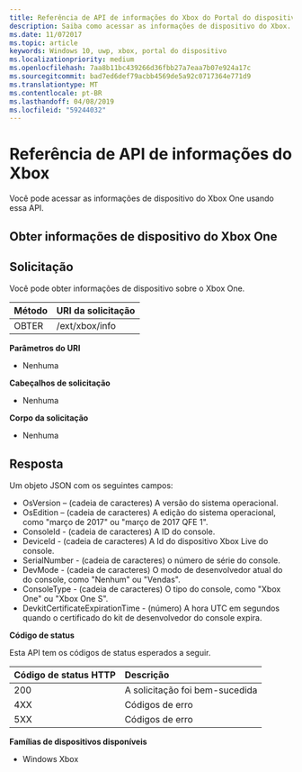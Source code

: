 ```yaml
---
title: Referência de API de informações do Xbox do Portal do dispositivo
description: Saiba como acessar as informações de dispositivo do Xbox.
ms.date: 11/072017
ms.topic: article
keywords: Windows 10, uwp, xbox, portal do dispositivo
ms.localizationpriority: medium
ms.openlocfilehash: 7aa8b11bc439266d36fbb27a7eaa7b07e924a17c
ms.sourcegitcommit: bad7ed6def79acbb4569de5a92c0717364e771d9
ms.translationtype: MT
ms.contentlocale: pt-BR
ms.lasthandoff: 04/08/2019
ms.locfileid: "59244032"
---
```

# <a name="xbox-info-api-reference"></a>Referência de API de informações do Xbox   
Você pode acessar as informações de dispositivo do Xbox One usando essa API.

## <a name="get-xbox-one-device-information"></a>Obter informações de dispositivo do Xbox One

## <a name="request"></a>Solicitação

Você pode obter informações de dispositivo sobre o Xbox One.

Método      | URI da solicitação
:------     | :-----
OBTER | /ext/xbox/info

**Parâmetros do URI**

- Nenhuma

**Cabeçalhos de solicitação**

- Nenhuma

**Corpo da solicitação**

- Nenhuma

## <a name="response"></a>Resposta
Um objeto JSON com os seguintes campos:

* OsVersion – (cadeia de caracteres) A versão do sistema operacional.
* OsEdition – (cadeia de caracteres) A edição do sistema operacional, como "março de 2017" ou "março de 2017 QFE 1".
* ConsoleId - (cadeia de caracteres) A ID do console.
* DeviceId - (cadeia de caracteres) A Id do dispositivo Xbox Live do console.
* SerialNumber - (cadeia de caracteres) o número de série do console.
* DevMode - (cadeia de caracteres) O modo de desenvolvedor atual do do console, como "Nenhum" ou "Vendas".
* ConsoleType - (cadeia de caracteres) O tipo do console, como "Xbox One" ou "Xbox One S".
* DevkitCertificateExpirationTime - (número) A hora UTC em segundos quando o certificado do kit de desenvolvedor do console expira.

**Código de status**

Esta API tem os códigos de status esperados a seguir.

Código de status HTTP      | Descrição
:------     | :-----
200 | A solicitação foi bem-sucedida
4XX | Códigos de erro
5XX | Códigos de erro

**Famílias de dispositivos disponíveis**

* Windows Xbox